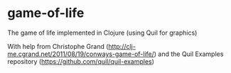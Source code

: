 game-of-life
============

The game of life implemented in Clojure (using Quil for graphics)

With help from Christophe Grand (http://clj-me.cgrand.net/2011/08/19/conways-game-of-life/) and the Quil Examples repository (https://github.com/quil/quil-examples)